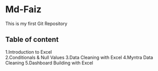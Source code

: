 # Md-Faiz
This is my first  Git Repository 

## Table of content
1.Introduction to Excel</br>
2.Conditionals & Null Values
3.Data Cleaning with Excel
4.Myntra Data Cleaning
5.Dashboard Building with Excel

